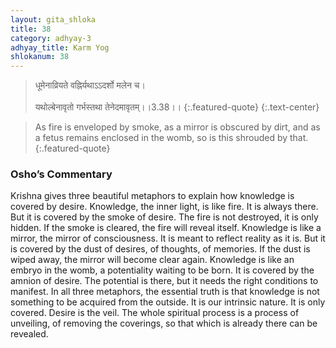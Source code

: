 ```yaml
---
layout: gita_shloka
title: 38
category: adhyay-3
adhyay_title: Karm Yog
shlokanum: 38
---
```


> धूमेनाव्रियते वह्निर्यथाऽऽदर्शो मलेन च।<br><br>यथोल्बेनावृतो गर्भस्तथा तेनेदमावृतम्।।3.38।।
{:.featured-quote} 
{:.text-center}

> As fire is enveloped by smoke, as a mirror is obscured by dirt, and as a fetus remains enclosed in the womb, so is this shrouded by that.
{:.featured-quote}

### Osho’s Commentary
Krishna gives three beautiful metaphors to explain how knowledge is covered by desire.
Knowledge, the inner light, is like fire. It is always there. But it is covered by the smoke of desire. The fire is not destroyed, it is only hidden. If the smoke is cleared, the fire will reveal itself.
Knowledge is like a mirror, the mirror of consciousness. It is meant to reflect reality as it is. But it is covered by the dust of desires, of thoughts, of memories. If the dust is wiped away, the mirror will become clear again.
Knowledge is like an embryo in the womb, a potentiality waiting to be born. It is covered by the amnion of desire. The potential is there, but it needs the right conditions to manifest.
In all three metaphors, the essential truth is that knowledge is not something to be acquired from the outside. It is our intrinsic nature. It is only covered. Desire is the veil. The whole spiritual process is a process of unveiling, of removing the coverings, so that which is already there can be revealed.
